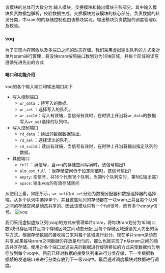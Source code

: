 
该模块的总体可大致分为:输入模块，交换模块和输出模块三各部分。其中输入模块负责数据包解析，校验数据生成。交换模块为该模块的核心部分，负责数据的转发分类，中sram的的存储控制也由该模块实现。输出模块负责数据的调度管理以及校验。

### **voq**
为了实现内存回收以及多端口之间的动态存储。我们采用虚拟输出队列的方式来对单片sram进行管理，将没块sram按照端口数划分为16块区域，并每个区域的读写遵循先进先出的方式  
#### 端口和功能介绍

voq的各个输入端口和输出端口如下

- 写入控制端口
    - ` wr_data ` ：待写入的数据。
    - ` wr_sel ` ：选择写入的队列。
    - ` wr_vaild `：写入有效端，当信号有效时，在时钟上升沿将`wr_data`的数据写入`wr_sel`选择的队列中。
- 写入控制端口
    - ` rd_data ` ：读出的数据数据输出。
    - ` rd_sel ` ：选择读出的队列。
    - ` rd_vaild `：读出有效端，当信号有效时，在时钟上升沿将输出指定队列的数据。
- 其他端口
    - `full` ：满信号，当voq的存储空间写满时，该信号输出1
    - `alm_ost_full` ：当存储空间低于设定阈值时，该信号输出1
    - `empty`: 空信号，共16个代表16个队列，当第N个队列空时，第N位输出高1
    - `space`: 输出voq的有效存储空间

从使用上看，如图所示，`wr_sel`和`rd_sel`分别为数据分配器和数据选择器的选择端。从多个队列中选择单个，并且这些队列的存储都在一块sram上并且每个队列之间的存储空间是动态共享的。因此该模块只有一个full信号，而有多个empty信号。
![voq](/home/dv/verilog/switching_unit/draw/voq.png)

我们采用虚拟虚拟队列(voq)的方式来管理单片sram，将每块ram划分为16(端口数)块储存区域并且每个存储区域之间动态分配,且每个存储区域遵循先入先出的读
写方式。根据存储数据的接收端口来对每个区域进行划分。现在单片sram是动态共享,如果每块sram之间数据的存放是均匀的，那么也就实现了n块sram之间的动
态共享存储。使用对各个端口发送进来的数据进行旋转移位的方式来使数据均匀地存放到每个voq中。目前已经对数据的接受队列来进行分类存储，下一步根据数
据帧的发送端口来进行分类存放到下一级voq中。最后通过调度模块对数据进行调度。

